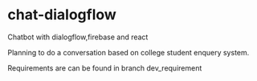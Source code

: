 # chat-dialogflow
Chatbot with dialogflow,firebase and react

Planning to do a conversation based on college student enquery system.

Requirements are can be found in branch dev_requirement
